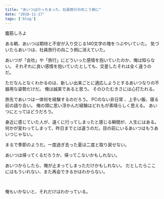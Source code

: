```yaml
---
title: "あいつは行っちまった、社員旅行の向こう側に"
date: "2018-11-17"
tags: ['blog']
---
```


腹筋しろよ

ある朝、あいつは期待と不安が入り交じる140文字の塊をつぶやいていた。 気づいたらあいつは、社員旅行の向こう側に消えていた。

あいつが「会社」や「旅行」にどういった感情を抱いていたのか、俺は知らない。 それぞれに良い感情を抱いていたとしても、交差したそれは全く違うのだ。

ただなんとなくわかるのは、新しい出来ごとに適応しようとするあいつなりの不器用な姿勢だけだ。 俺は誠実であると思う。 そのひたむきさには心打たれる。

旅先であいつは一体何を経験するのだろう。 PCのない非日常 、上手い飯、寝る前の語り合い。 俺の頭に思い浮かんだ経験<experience>はどれもが素晴らしく思える。 あいつにとってはどうだろう。

身近に感じていた人が、遠くに行ってしまったと感じる瞬間が、人生にはある。 何かが変わってしまって、昨日までとは違うのだ。目の前にいるあいつはもうあいつじゃない。

まるで季節のようだ。一度過ぎ去った夏は二度と取り戻せない。

あいつは帰ってくるだろうか、帰ってこないかもしれない。

あいつからしたら、俺が止まってしまっただけかもしれない。 だとしたらここにはもういれない、また再会できるかはわからない。

 

俺もいかないと、それだけはわかっている。
